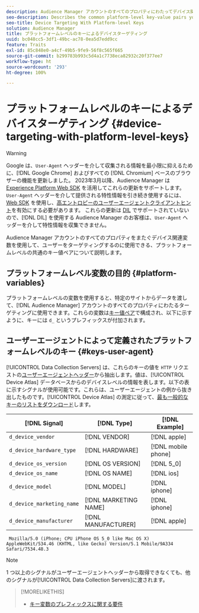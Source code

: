 ```yaml
---
description: Audience Manager アカウントのすべてのプロパティにわたってデバイス関連変数を使用して、ユーザーをターゲティングするのに使用できるプラットフォームレベルの共通のキー値ペアについて説明します。
seo-description: Describes the common platform-level key-value pairs you can use to target users with device-related variables across all properties in your Audience Manager account.
seo-title: Device Targeting With Platform-level Keys
solution: Audience Manager
title: プラットフォームレベルのキーによるデバイスターゲティング
uuid: bc048cc5-3df1-49bc-ac78-0ea5d7edd9cc
feature: Traits
exl-id: 85c848e0-a4cf-49b5-9fe9-56f8c565f665
source-git-commit: b299783b993c5d4a1c7738eca82932c20f377ee7
workflow-type: ht
source-wordcount: '293'
ht-degree: 100%

---
```


# プラットフォームレベルのキーによるデバイスターゲティング {#device-targeting-with-platform-level-keys}

>[!WARNING]
>
>Google は、`User-Agent` ヘッダーを介して収集される情報を最小限に抑えるために、[!DNL Google Chrome] およびすべての [!DNL Chromium] ベースのブラウザーの機能を更新しました。
>2023年3月以降、Audience Manager は [Experience Platform Web SDK](https://experienceleague.adobe.com/docs/experience-platform/edge/home.html?lang=ja) を活用してこれらの更新をサポートします。`User-Agent` ヘッダーを介して提供される特性情報を引き続き使用するには、[Web SDK](https://experienceleague.adobe.com/docs/experience-platform/edge/home.html?lang=ja) を使用し、[高エントロピーのユーザーエージェントクライアントヒント](https://experienceleague.adobe.com/docs/experience-platform/edge/fundamentals/user-agent-client-hints.html?lang=ja)を有効にする必要があります。
>これらの更新は [DIL](../../../using/dil/dil-overview.md) でサポートされていないので、[!DNL DIL] を使用する Audience Manager のお客様は、`User-Agent` ヘッダーを介して特性情報を収集できません。

Audience Manager アカウントのすべてのプロパティをまたぐデバイス関連変数を使用して、ユーザーをターゲティングするのに使用できる、プラットフォームレベルの共通のキー値ペアについて説明します。

## プラットフォームレベル変数の目的 {#platform-variables}

<!-- c_tb_device_targeting.xml -->

プラットフォームレベルの変数を使用すると、特定のサイトからデータを渡して、[!DNL Audience Manager] アカウントのすべてのプロパティにわたるターゲティングに使用できます。これらの変数は[キー値ペア](../../reference/key-value-pairs-explained.md)で構成され、以下に示すように、キーには `d_` というプレフィックスが付加されます。

## ユーザーエージェントによって定義されたプラットフォームレベルのキー {#keys-user-agent}

[!UICONTROL Data Collection Servers] は、これらのキーの値を `HTTP` リクエストの[ユーザーエージェントヘッダー](https://www.w3.org/Protocols/rfc2616/rfc2616-sec14.html#sec14.43)から抽出します。値は、[!UICONTROL Device Atlas] データベースからのデバイスレベルの情報を表します。以下の表に示すシグナルが使用可能です。これらは、ユーザーエージェントの例から抜き出したものです。[!UICONTROL Device Atlas] の測定に従って、[最も一般的なキーのリストをダウンロード](assets/device_keys.csv)します。

| [!DNL Signal] | [!DNL Type] | [!DNL Example] |
|---|---|---|
| `d_device_vendor` | [!DNL VENDOR] | [!DNL apple] |
| `d_device_hardware_type` | [!DNL HARDWARE] | [!DNL mobile phone] |
| `d_device_os_version` | [!DNL OS VERSION] | [!DNL 5_0] |
| `d_device_os_name` | [!DNL OS NAME] | [!DNL ios] |
| `d_device_model` | [!DNL MODEL] | [!DNL iphone] |
| `d_device_marketing_name` | [!DNL MARKETING NAME] | [!DNL iphone] |
| `d_device_manufacturer` | [!DNL MANUFACTURER] | [!DNL apple] |

```
 Mozilla/5.0 (iPhone; CPU iPhone OS 5_0 like Mac OS X) AppleWebKit/534.46 (KHTML, like Gecko) Version/5.1 Mobile/9A334 Safari/7534.48.3
```

>[!NOTE]
>
>1 つ以上のシグナルがユーザーエージェントヘッダーから取得できなくても、他のシグナルが[!UICONTROL Data Collection Servers]に渡されます。

>[!MORELIKETHIS]
>
>* [キー変数のプレフィックスに関する要件](../../features/traits/trait-variable-prefixes.md)

